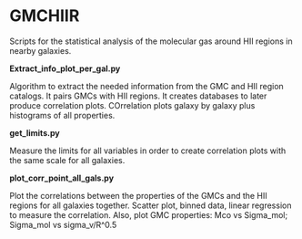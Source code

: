 # GMCHIIR

Scripts for the statistical analysis of the molecular gas around HII regions in nearby galaxies.

**Extract_info_plot_per_gal.py**

Algorithm to extract the needed information from the GMC and HII region catalogs.
It pairs GMCs with HII regions. It creates databases to later produce correlation plots.
COrrelation plots galaxy by galaxy plus histograms of all properties.

**get_limits.py**

Measure the limits for all variables in order to create correlation plots with the
same scale for all galaxies.

**plot_corr_point_all_gals.py**

Plot the correlations between the properties of the GMCs and the HII regions for all galaxies together.
Scatter plot, binned data, linear regression to measure the correlation.
Also, plot GMC properties: Mco vs Sigma_mol; Sigma_mol vs sigma_v/R^0.5


